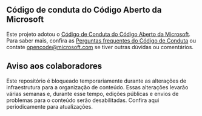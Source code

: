 ## <a name="microsoft-open-source-code-of-conduct"></a>Código de conduta do Código Aberto da Microsoft

Este projeto adotou o [Código de Conduta do Código Aberto da Microsoft](https://opensource.microsoft.com/codeofconduct/). Para saber mais, confira as [Perguntas frequentes do Código de Conduta](https://opensource.microsoft.com/codeofconduct/faq/) ou contate [opencode@microsoft.com](mailto:opencode@microsoft.com) se tiver outras dúvidas ou comentários.

## <a name="notice-to-contributors"></a>Aviso aos colaboradores

Este repositório é bloqueado temporariamente durante as alterações de infraestrutura para a organização de conteúdo. Essas alterações levarão várias semanas e, durante esse tempo, edições públicas e envios de problemas para o conteúdo serão desabilitadas. Confira aqui periodicamente para atualizações.
